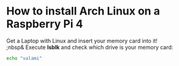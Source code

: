 # How to install Arch Linux on a Raspberry Pi 4

Get a Laptop with Linux and insert your memory card into it!  
;nbsp& Execute <b>lsblk</b> and check which drive is your memory card:

```sh
echo "valami"
```

